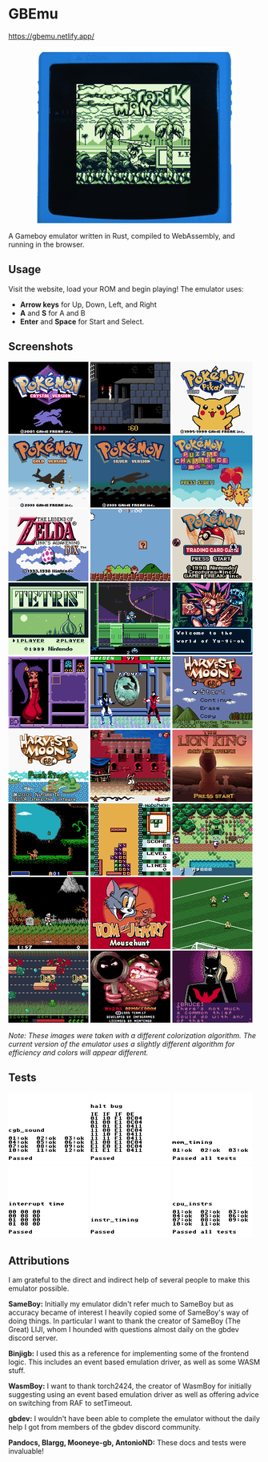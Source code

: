 # GBEmu

https://gbemu.netlify.app/

<p align="center">
  <img width="400" height="351" alt="cover image showing prehistorik man" src="https://raw.githubusercontent.com/BlueBlazin/gbemu/master/screenshots/cover.png">
</p>

A Gameboy emulator written in Rust, compiled to WebAssembly, and running in the browser.

## Usage

Visit the website, load your ROM and begin playing! The emulator uses:

- **Arrow keys** for Up, Down, Left, and Right
- **A** and **S** for A and B
- **Enter** and **Space** for Start and Select.

## Screenshots

![3](https://raw.githubusercontent.com/BlueBlazin/gbemu/master/screenshots/3.png)
![1](https://raw.githubusercontent.com/BlueBlazin/gbemu/master/screenshots/1.png)
![2](https://raw.githubusercontent.com/BlueBlazin/gbemu/master/screenshots/2.png)
![4](https://raw.githubusercontent.com/BlueBlazin/gbemu/master/screenshots/4.png)
![5](https://raw.githubusercontent.com/BlueBlazin/gbemu/master/screenshots/5.png)
![6](https://raw.githubusercontent.com/BlueBlazin/gbemu/master/screenshots/6.png)
![7](https://raw.githubusercontent.com/BlueBlazin/gbemu/master/screenshots/7.png)
![8](https://raw.githubusercontent.com/BlueBlazin/gbemu/master/screenshots/8.png)
![9](https://raw.githubusercontent.com/BlueBlazin/gbemu/master/screenshots/9.png)
![10](https://raw.githubusercontent.com/BlueBlazin/gbemu/master/screenshots/10.png)
![11](https://raw.githubusercontent.com/BlueBlazin/gbemu/master/screenshots/11.png)
![12](https://raw.githubusercontent.com/BlueBlazin/gbemu/master/screenshots/12.png)
![13](https://raw.githubusercontent.com/BlueBlazin/gbemu/master/screenshots/13.png)
![14](https://raw.githubusercontent.com/BlueBlazin/gbemu/master/screenshots/14.png)
![15](https://raw.githubusercontent.com/BlueBlazin/gbemu/master/screenshots/15.png)
![16](https://raw.githubusercontent.com/BlueBlazin/gbemu/master/screenshots/16.png)
![17](https://raw.githubusercontent.com/BlueBlazin/gbemu/master/screenshots/17.png)
![18](https://raw.githubusercontent.com/BlueBlazin/gbemu/master/screenshots/18.png)
![19](https://raw.githubusercontent.com/BlueBlazin/gbemu/master/screenshots/19.png)
![20](https://raw.githubusercontent.com/BlueBlazin/gbemu/master/screenshots/20.png)
![21](https://raw.githubusercontent.com/BlueBlazin/gbemu/master/screenshots/21.png)
![22](https://raw.githubusercontent.com/BlueBlazin/gbemu/master/screenshots/22.png)
![23](https://raw.githubusercontent.com/BlueBlazin/gbemu/master/screenshots/23.png)
![24](https://raw.githubusercontent.com/BlueBlazin/gbemu/master/screenshots/24.png)
![25](https://raw.githubusercontent.com/BlueBlazin/gbemu/master/screenshots/25.png)
![26](https://raw.githubusercontent.com/BlueBlazin/gbemu/master/screenshots/26.png)
![27](https://raw.githubusercontent.com/BlueBlazin/gbemu/master/screenshots/27.png)

_Note: These images were taken with a different colorization algorithm. The current version of the emulator uses a slightly different algorithm for efficiency and colors will appear different._

## Tests

![1](https://raw.githubusercontent.com/BlueBlazin/gbemu/master/screenshots/blargg/1.png)
![2](https://raw.githubusercontent.com/BlueBlazin/gbemu/master/screenshots/blargg/2.png)
![3](https://raw.githubusercontent.com/BlueBlazin/gbemu/master/screenshots/blargg/3.png)
![4](https://raw.githubusercontent.com/BlueBlazin/gbemu/master/screenshots/blargg/4.png)
![5](https://raw.githubusercontent.com/BlueBlazin/gbemu/master/screenshots/blargg/5.png)
![6](https://raw.githubusercontent.com/BlueBlazin/gbemu/master/screenshots/blargg/6.png)

## Attributions

I am grateful to the direct and indirect help of several people to make this emulator possible.

**SameBoy:** Initially my emulator didn't refer much to SameBoy but as accuracy became of interest I heavily copied some of SameBoy's way of doing things. In particular I want to thank the creator of SameBoy (The Great) LIJI, whom I hounded with questions almost daily on the gbdev discord server.

**Binjigb:** I used this as a reference for implementing some of the frontend logic. This includes an event based emulation driver, as well as some WASM stuff.

**WasmBoy:** I want to thank torch2424, the creator of WasmBoy for initially suggesting using an event based emulation driver as well as offering advice on switching from RAF to setTimeout.

**gbdev:** I wouldn't have been able to complete the emulator without the daily help I got from members of the gbdev discord community.

**Pandocs, Blargg, Mooneye-gb, AntonioND:** These docs and tests were invaluable!
